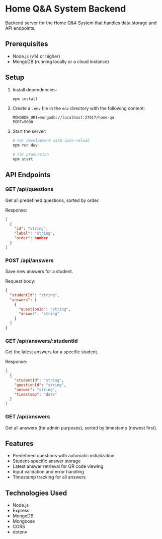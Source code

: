 # Home Q&A System Backend

Backend server for the Home Q&A System that handles data storage and API endpoints.

## Prerequisites

- Node.js (v14 or higher)
- MongoDB (running locally or a cloud instance)

## Setup

1. Install dependencies:
   ```bash
   npm install
   ```

2. Create a `.env` file in the `env` directory with the following content:
   ```
   MONGODB_URI=mongodb://localhost:27017/home-qa
   PORT=5000
   ```

3. Start the server:
   ```bash
   # For development with auto-reload
   npm run dev

   # For production
   npm start
   ```

## API Endpoints

### GET /api/questions
Get all predefined questions, sorted by order.

Response:
```json
[
  {
    "id": "string",
    "label": "string",
    "order": number
  }
]
```

### POST /api/answers
Save new answers for a student.

Request body:
```json
{
  "studentId": "string",
  "answers": [
    {
      "questionId": "string",
      "answer": "string"
    }
  ]
}
```

### GET /api/answers/:studentId
Get the latest answers for a specific student.

Response:
```json
[
  {
    "studentId": "string",
    "questionId": "string",
    "answer": "string",
    "timestamp": "date"
  }
]
```

### GET /api/answers
Get all answers (for admin purposes), sorted by timestamp (newest first).

## Features

- Predefined questions with automatic initialization
- Student-specific answer storage
- Latest answer retrieval for QR code viewing
- Input validation and error handling
- Timestamp tracking for all answers

## Technologies Used

- Node.js
- Express
- MongoDB
- Mongoose
- CORS
- dotenv 